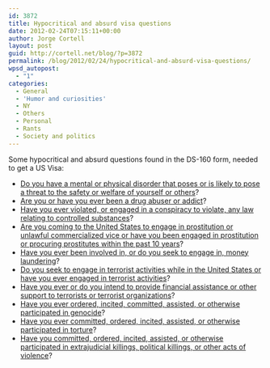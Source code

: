 ```yaml
---
id: 3872
title: Hypocritical and absurd visa questions
date: 2012-02-24T07:15:11+00:00
author: Jorge Cortell
layout: post
guid: http://cortell.net/blog/?p=3872
permalink: /blog/2012/02/24/hypocritical-and-absurd-visa-questions/
wpsd_autopost:
  - "1"
categories:
  - General
  - 'Humor and curiosities'
  - NY
  - Others
  - Personal
  - Rants
  - Society and politics
---
```

Some hypocritical and absurd questions found in the DS-160 form, needed to get a US Visa:

  * <a title="Lincoln had depression" href="http://www.npr.org/templates/story/story.php?storyId=4976127" target="_blank">Do you have a mental or physical disorder that poses or is likely to pose a threat to the safety or welfare of yourself or others</a>?
  * <a title="Drug consuming US politicians" href="http://cityroom.blogs.nytimes.com/2008/03/25/some-inhaled-some-didnt-one-ate-it-with-beans/" target="_blank">Are you or have you ever been a drug abuser or addict</a>?
  * <a title="Iran Contra" href="http://en.wikipedia.org/wiki/CIA_and_Contras_cocaine_trafficking_in_the_US" target="_blank">Have you ever violated, or engaged in a conspiracy to violate, any law relating to controlled substances</a>?
  * <a title="US politicians and prostitutes" href="http://www.usnews.com/news/articles/2008/03/11/a-timeline-of-politicians-and-prostitutes" target="_blank">Are you coming to the United States to engage in prostitution or unlawful commercialized vice or have you been engaged in prostitution or procuring prostitutes within the past 10 years</a>?
  * <a title="US Bank laundering money" href="http://www.guardian.co.uk/world/2011/apr/03/us-bank-mexico-drug-gangs" target="_blank">Have you ever been involved in, or do you seek to engage in, money laundering</a>?
  * <a title="911" href="http://michaelmoore.com/books-films/facts/fahrenheit-911" target="_blank">Do you seek to engage in terrorist activities while in the United States or have you ever engaged in terrorist activities</a>?
  * <a title="US aiding terror" href="http://www.npr.org/2011/05/16/136368736/terrorism-cases-move-through-u-s-courts" target="_blank">Have you ever or do you intend to provide financial assistance or other support to terrorists or terrorist organizations</a>?
  * <a title="US Atomic Bombing" href="http://en.wikipedia.org/wiki/Atomic_bombings_of_Hiroshima_and_Nagasaki" target="_blank">Have you ever ordered, incited, committed, assisted, or otherwise participated in genocide</a>?
  * <a title="US torture" href="http://en.wikipedia.org/wiki/Torture_and_the_United_States" target="_blank">Have you ever committed, ordered, incited, assisted, or otherwise participated in torture</a>?
  * <a title="CIA" href="http://en.wikipedia.org/wiki/Central_Intelligence_Agency" target="_blank">Have you committed, ordered, incited, assisted, or otherwise participated in extrajudicial killings, political killings, or other acts of violence</a>?